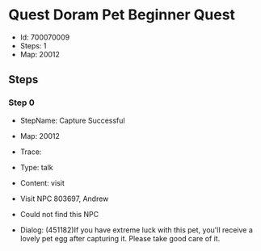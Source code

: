 # Quest Doram Pet Beginner Quest

- Id: 700070009
- Steps: 1
- Map: 20012

## Steps

### Step 0
- StepName:  Capture Successful
- Map:  20012
- Trace:  
- Type:  talk
- Content:  visit
- Visit NPC 803697, Andrew

- Could not find this NPC
- Dialog: (451182)If you have extreme luck with this pet, you'll receive a lovely pet egg after capturing it. Please take good care of it.


